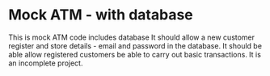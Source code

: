 # Mock ATM - with database 
 This is mock ATM code includes database
 It should allow a new customer register and store details - email and password in the database.
 It should be able allow registered customers be able to carry out basic transactions.
 It is an incomplete project. 
